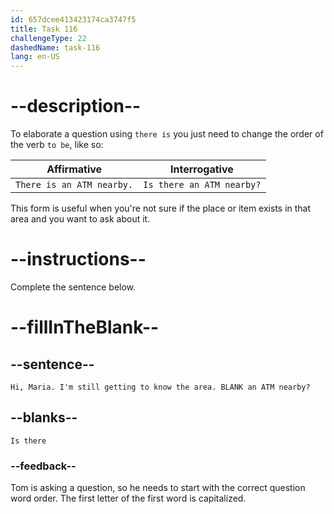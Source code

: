 ```yaml
---
id: 657dcee413423174ca3747f5
title: Task 116
challengeType: 22
dashedName: task-116
lang: en-US
---
```


# --description--

To elaborate a question using `there is` you just need to change the order of the verb `to be`, like so:

| Affirmative | Interrogative |
| --- | --- |
| `There is an ATM nearby.` | `Is there an ATM nearby?` |

This form is useful when you're not sure if the place or item exists in that area and you want to ask about it.

# --instructions--

Complete the sentence below.

# --fillInTheBlank--

## --sentence--

`Hi, Maria. I'm still getting to know the area. BLANK an ATM nearby?`

## --blanks--

`Is there`

### --feedback--

Tom is asking a question, so he needs to start with the correct question word order. The first letter of the first word is capitalized.
